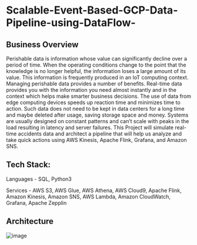 # Scalable-Event-Based-GCP-Data-Pipeline-using-DataFlow-

## Business Overview 

Perishable data is information whose value can significantly decline over a period of time. When the operating conditions change to the point that the knowledge is no longer helpful, the information loses a large amount of its value. This information is frequently produced in an IoT computing context. Managing perishable data provides a number of benefits. Real-time data provides you with the information you need almost instantly and in the context which helps make smarter business decisions. The use of data from edge computing devices speeds up reaction time and minimizes time to action. Such data does not need to be kept in data centers for a long time and maybe deleted after usage, saving storage space and money. Systems are usually designed on constant patterns and can’t scale with peaks in the load resulting in latency and server failures. This Project will simulate real-time accidents data and architect a pipeline that will help us analyze and take quick actions using AWS Kinesis, Apache Flink, Grafana, and Amazon SNS.

## Tech Stack:

Languages - SQL, Python3

Services - AWS S3, AWS Glue, AWS Athena, AWS Cloud9, Apache Flink, Amazon Kinesis, Amazon SNS, AWS Lambda, Amazon CloudWatch, Grafana, Apache Zepplin

## Architecture

![image](https://user-images.githubusercontent.com/90289879/198735890-b138348d-85e9-4c7b-b689-2d6c7be45fed.png)

